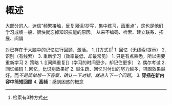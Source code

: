 # 概述
大部分的人，迷信“频繁接触，反复阅读/抄写，集中练习，画重点”，这也是他们学习成绩一般、很快就忘掉知识技能的原因。
从来不编码、检索、建立联系、拓展、间隔

对已存在于大脑中的记忆进行回顾、激活。
	1. [[方式]][^1] 
		1. 回忆（无线索/提示）
		2. 识别（有线索）
		3. 重新学习（效率最低，却最常见）
			1. 只是有点熟悉，所以需要重新学习
	2. 策略
		1. [[间隔重复]]（学习的时间更少，却记住更多）
			2. 偶尔考试
		2. 回忆编码
			1. 回忆，比识别效果好
			2. 越生疏、回忆时付出的努力越多，巩固效果越好。而*不是简单想一下答案，确认一下对错，就进入下一个问题*。
		3. **穿插在新内容中简短回顾** 
		4. **高频**：感到困惑的概念

[^1]: 检索有3种方式
